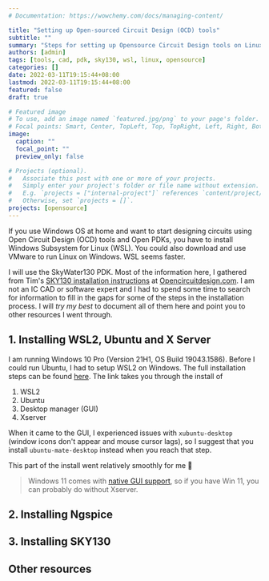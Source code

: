 ```yaml
---
# Documentation: https://wowchemy.com/docs/managing-content/

title: "Setting up Open-sourced Circuit Design (OCD) tools"
subtitle: ""
summary: "Steps for setting up Opensource Circuit Design tools on Linux using WSL "
authors: [admin]
tags: [tools, cad, pdk, sky130, wsl, linux, opensource]
categories: []
date: 2022-03-11T19:15:44+08:00
lastmod: 2022-03-11T19:15:44+08:00
featured: false
draft: true

# Featured image
# To use, add an image named `featured.jpg/png` to your page's folder.
# Focal points: Smart, Center, TopLeft, Top, TopRight, Left, Right, BottomLeft, Bottom, BottomRight.
image:
  caption: ""
  focal_point: ""
  preview_only: false

# Projects (optional).
#   Associate this post with one or more of your projects.
#   Simply enter your project's folder or file name without extension.
#   E.g. `projects = ["internal-project"]` references `content/project/deep-learning/index.md`.
#   Otherwise, set `projects = []`.
projects: [opensource]
---
```

If you use Windows OS at home and want to start designing circuits using Open Circuit Design (OCD) tools and Open PDKs, you have to install Windows Subsystem for 
Linux (WSL). You could also download and use VMware to run Linux on Windows. WSL seems faster.

I will use the SkyWater130 PDK. Most of the information here, I gathered from Tim's [SKY130 installation instructions](http://opencircuitdesign.com/open_pdks/install.html) at [Opencircuitdesign.com](http://opencircuitdesign.com). I am not an IC CAD or software expert and I had to spend some time to search for information to fill in the gaps for some of the steps in the installation process. I will *try my best* to document all of them here and point you to other resources I went through.

## 1. Installing WSL2, Ubuntu and X Server
I am running Windows 10 Pro (Version 21H1, OS Build 19043.1586). Before I could run Ubuntu, I had to setup WSL2 on Windows. The full installation steps can be found [here](https://medium.com/@japheth.yates/the-complete-wsl2-gui-setup-2582828f4577).  The link takes you through the install of 

1. WSL2
2. Ubuntu
3. Desktop manager (GUI)
4. Xserver

When it came to the GUI, I experienced issues with `xubuntu-desktop` (window icons don't appear and mouse cursor lags), so I suggest that you install `ubuntu-mate-desktop` instead when you reach that step.

This part of the install went relatively smoothly for me 🙂

> Windows 11 comes with [native GUI support](https://docs.microsoft.com/en-us/windows/wsl/tutorials/gui-apps), so if you have Win 11, you can probably do without Xserver.

## 2. Installing Ngspice


## 3. Installing SKY130

## Other resources